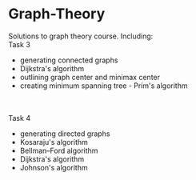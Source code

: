 # Graph-Theory

Solutions to graph theory course. Including:<br />
Task 3
 - generating connected graphs
 - Dijkstra's algorithm
 - outlining graph center and minimax center
 - creating minimum spanning tree - Prim's algorithm


<br /><br />
Task 4 
 - generating directed graphs
 - Kosaraju's algorithm
 - Bellman–Ford algorithm
 - Dijkstra's algorithm
 - Johnson's algorithm
